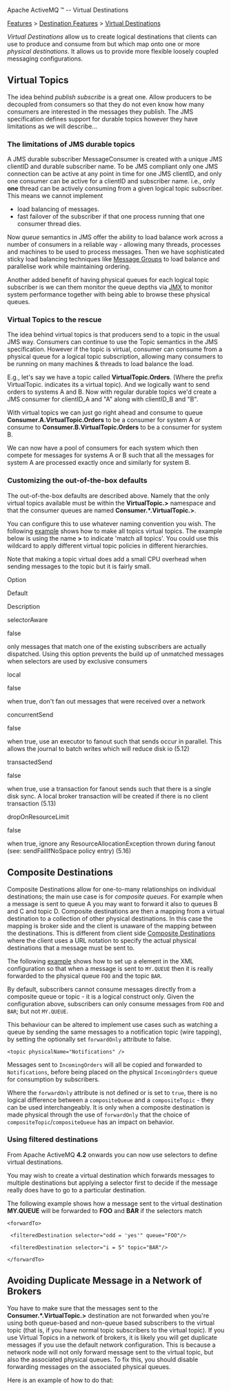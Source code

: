 Apache ActiveMQ ™ -- Virtual Destinations 

[Features](features.html) > [Destination Features](destination-features.html) > [Virtual Destinations](virtual-destinations.html)


_Virtual Destinations_ allow us to create logical destinations that clients can use to produce and consume from but which map onto one or more _physical destinations_. It allows us to provide more flexible loosely coupled messaging configurations.

Virtual Topics
--------------

The idea behind _publish subscribe_ is a great one. Allow producers to be decoupled from consumers so that they do not even know how many consumers are interested in the messages they publish. The JMS specification defines support for durable topics however they have limitations as we will describe...

### The limitations of JMS durable topics

A JMS durable subscriber MessageConsumer is created with a unique JMS clientID and durable subscriber name. To be JMS compliant only one JMS connection can be active at any point in time for one JMS clientID, and only one consumer can be active for a clientID and subscriber name. i.e., only **one** thread can be actively consuming from a given logical topic subscriber. This means we cannot implement

*   load balancing of messages.
*   fast failover of the subscriber if that one process running that one consumer thread dies.

Now _queue_ semantics in JMS offer the ability to load balance work across a number of consumers in a reliable way - allowing many threads, processes and machines to be used to process messages. Then we have sophisticated sticky load balancing techniques like [Message Groups](message-groups.html) to load balance and parallelise work while maintaining ordering.

Another added benefit of having physical queues for each logical topic subscriber is we can them monitor the queue depths via [JMX](jmx.html) to monitor system performance together with being able to browse these physical queues.

### Virtual Topics to the rescue

The idea behind virtual topics is that producers send to a topic in the usual JMS way. Consumers can continue to use the Topic semantics in the JMS specification. However if the topic is virtual, consumer can consume from a physical queue for a logical topic subscription, allowing many consumers to be running on many machines & threads to load balance the load.

E.g., let's say we have a topic called **VirtualTopic.Orders**. (Where the prefix VirtualTopic. indicates its a virtual topic). And we logically want to send orders to systems A and B. Now with regular durable topics we'd create a JMS consumer for clientID\_A and "A" along with clientID\_B and "B".

With virtual topics we can just go right ahead and consume to queue **Consumer.A.VirtualTopic.Orders** to be a consumer for system A or consume to **Consumer.B.VirtualTopic.Orders** to be a consumer for system B.

We can now have a pool of consumers for each system which then compete for messages for systems A or B such that all the messages for system A are processed exactly once and similarly for system B.

### Customizing the out-of-the-box defaults

The out-of-the-box defaults are described above. Namely that the only virtual topics available must be within the **VirtualTopic.>** namespace and that the consumer queues are named **Consumer.*.VirtualTopic.>**.

You can configure this to use whatever naming convention you wish. The following [example](https://svn.apache.org/repos/asf/incubator/activemq/trunk/activemq-unit-tests/src/test/resources/org/apache/activemq/broker/virtual/global-virtual-topics.xml) shows how to make all topics virtual topics. The example below is using the name **>** to indicate 'match all topics'. You could use this wildcard to apply different virtual topic policies in different hierarchies.

<destinationInterceptors> 

 <virtualDestinationInterceptor> 

 <virtualDestinations> 

 <virtualTopic name=">" prefix="VirtualTopicConsumers.*." selectorAware="false"/>   

   </virtualDestinations>

 </virtualDestinationInterceptor> 

</destinationInterceptors>

Note that making a topic virtual does add a small CPU overhead when sending messages to the topic but it is fairly small.

Option

Default

Description

selectorAware

false

only messages that match one of the existing subscribers are actually dispatched. Using this option prevents the build up of unmatched messages when selectors are used by exclusive consumers

local

false

when true, don't fan out messages that were received over a network

concurrentSend

false

when true, use an executor to fanout such that sends occur in parallel. This allows the journal to batch writes which will reduce disk io (5.12)

transactedSend

false

when true, use a transaction for fanout sends such that there is a single disk sync. A local broker transaction will be created if there is no client transaction (5.13)

dropOnResourceLimit

false

when true, ignore any ResourceAllocationException thrown during fanout (see: sendFailIfNoSpace policy entry) (5.16)

Composite Destinations
----------------------

Composite Destinations allow for one-to-many relationships on individual destinations; the main use case is for _composite queues_. For example when a message is sent to queue A you may want to forward it also to queues B and C and topic D. Composite destinations are then a mapping from a virtual destination to a collection of other physical destinations. In this case the mapping is broker side and the client is unaware of the mapping between the destinations. This is different from client side [Composite Destinations](composite-destinations.html) where the client uses a URL notation to specify the actual physical destinations that a message must be sent to.

The following [example](http://svn.apache.org/repos/asf/incubator/activemq/trunk/activemq-unit-tests/src/test/resources/org/apache/activemq/broker/virtual/composite-queue.xml) shows how to set up a **<compositeQueue/>** element in the XML configuration so that when a message is sent to `MY.QUEUE` then it is really forwarded to the physical queue `FOO` and the topic `BAR`.

<destinationInterceptors>

 <virtualDestinationInterceptor> 

 <virtualDestinations> 

 <compositeQueue name="MY.QUEUE">

 <forwardTo>

 <queue physicalName="FOO" /> 

 <topic physicalName="BAR" />

 </forwardTo>

 </compositeQueue>

 </virtualDestinations>

 </virtualDestinationInterceptor>

</destinationInterceptors>

By default, subscribers cannot consume messages directly from a composite queue or topic - it is a logical construct only. Given the configuration above, subscribers can only consume messages from `FOO` and `BAR`; but not `MY.QUEUE`.

This behaviour can be altered to implement use cases such as watching a queue by sending the same messages to a notification topic (wire tapping), by setting the optionally set `forwardOnly` attribute to false.

<compositeQueue name="IncomingOrders" forwardOnly="false"> 

   <forwardTo>

    <topic physicalName="Notifications" />

   </forwardTo>

 </compositeQueue>

Messages sent to `IncomingOrders` will all be copied and forwarded to `Notifications`, before being placed on the physical `IncomingOrders` queue for consumption by subscribers.

Where the `forwardOnly` attribute is not defined or is set to `true`, there is no logical difference between a `compositeQueue` and a `compositeTopic` \- they can be used interchangeably. It is only when a composite destination is made physical through the use of `forwardOnly` that the choice of `compositeTopic`/`compositeQueue` has an impact on behavior.

### Using filtered destinations

From Apache ActiveMQ **4.2** onwards you can now use selectors to define virtual destinations.

You may wish to create a virtual destination which forwards messages to multiple destinations but applying a selector first to decide if the message really does have to go to a particular destination.

The following example shows how a message sent to the virtual destination **MY.QUEUE** will be forwarded to **FOO** and **BAR** if the selectors match

<destinationInterceptors> <virtualDestinationInterceptor> <virtualDestinations> 

   <compositeQueue name="MY.QUEUE">

    <forwardTo>

     <filteredDestination selector="odd = 'yes'" queue="FOO"/>

     <filteredDestination selector="i = 5" topic="BAR"/>

    </forwardTo>

  </compositeQueue>

</virtualDestinations> </virtualDestinationInterceptor> </destinationInterceptors>

Avoiding Duplicate Message in a Network of Brokers
--------------------------------------------------

You have to make sure that the messages sent to the **Consumer.*.VirtualTopic.>** destination are not forwarded when you're using both queue-based and non-queue based subscribers to the virtual topic (that is, if you have normal topic subscribers to the virtual topic). If you use Virtual Topics in a network of brokers, it is likely you will get duplicate messages if you use the default network configuration. This is because a network node will not only forward message sent to the virtual topic, but also the associated physical queues. To fix this, you should disable forwarding messages on the associated physical queues.

Here is an example of how to do that:

<networkConnectors> <networkConnector uri="static://([tcp://localhost:61617](tcp://localhost:61617))">

 <excludedDestinations> 

 <queue physicalName="Consumer.*.VirtualTopic.>"/> 

 </excludedDestinations> 

</networkConnector> </networkConnectors>

